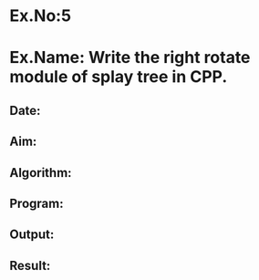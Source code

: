 # Ex.No:5

# Ex.Name: Write the right rotate module of splay tree in CPP.

## Date:

## Aim:


## Algorithm:





## Program:



## Output:



 ## Result:


